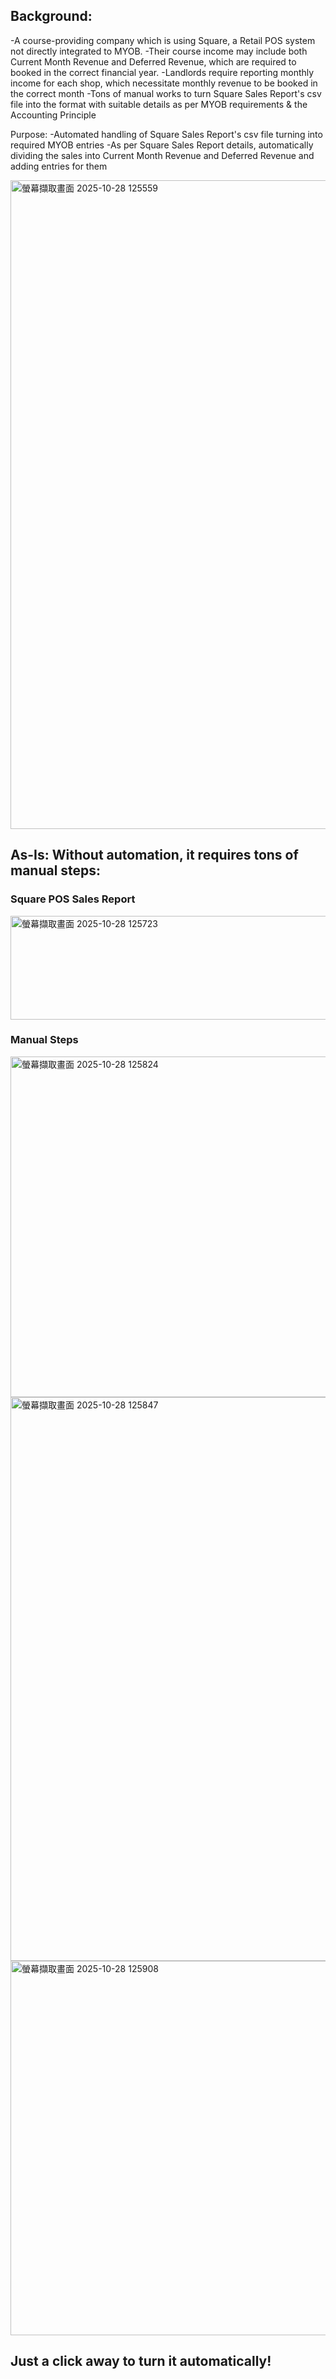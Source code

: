 
## Background:
-A course-providing company which is using Square, a Retail POS system not directly integrated to MYOB.
-Their course income may include both Current Month Revenue and Deferred Revenue, which are required to booked in the correct financial year.
-Landlords require reporting monthly income for each shop, which necessitate monthly revenue to be booked in the correct month
-Tons of manual works to turn Square Sales Report's csv file into the format with suitable details as per MYOB requirements & the Accounting Principle

Purpose: 
-Automated handling of Square Sales Report's csv file turning into required MYOB entries
-As per Square Sales Report details, automatically dividing the sales into Current Month Revenue and Deferred Revenue and adding entries for them


<img width="2055" height="1038" alt="螢幕擷取畫面 2025-10-28 125559" src="https://github.com/user-attachments/assets/d9eb31fe-7a7c-4016-a2c2-8730da77cf74" />

## As-Is: Without automation, it requires tons of manual steps:

### Square POS Sales Report
<img width="2529" height="166" alt="螢幕擷取畫面 2025-10-28 125723" src="https://github.com/user-attachments/assets/d71e62b2-9fbd-409f-8a85-9494a197d1d3" />

### Manual Steps
<img width="2541" height="545" alt="螢幕擷取畫面 2025-10-28 125824" src="https://github.com/user-attachments/assets/874c8ade-df7e-48a8-af55-692479d416c6" />

<img width="2479" height="902" alt="螢幕擷取畫面 2025-10-28 125847" src="https://github.com/user-attachments/assets/19a49f6c-e864-4f2e-b5bc-4f58b6c71531" />

<img width="2513" height="599" alt="螢幕擷取畫面 2025-10-28 125908" src="https://github.com/user-attachments/assets/17ae87a8-588f-4818-b401-e2e1880c4b81" />

## Just a click away to turn it automatically!
